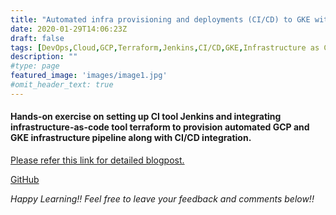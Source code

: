 ```yaml
---
title: "Automated infra provisioning and deployments (CI/CD) to GKE with Jenkins and Terraform"
date: 2020-01-29T14:06:23Z
draft: false
tags: [DevOps,Cloud,GCP,Terraform,Jenkins,CI/CD,GKE,Infrastructure as Code]
description: ""
#type: page
featured_image: 'images/image1.jpg'
#omit_header_text: true
---
```


#### Hands-on exercise on setting up CI tool Jenkins and integrating infrastructure-as-code tool terraform to provision automated GCP and GKE infrastructure pipeline along with CI/CD integration.


[Please refer this link for detailed blogpost.](https://github.com/surjsingh/jenkins-terraform-gke-flask/blob/master/README.md)

[GitHub](https://github.com/surjsingh/jenkins-terraform-gke-flask/)


*Happy Learning!! Feel free to leave your feedback and comments below!!*
